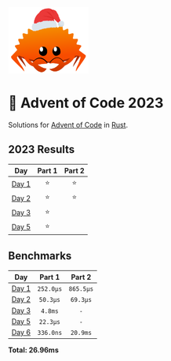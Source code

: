<img src="./.assets/christmas_ferris.png" width="164">

# 🎄 Advent of Code 2023

Solutions for [Advent of Code](https://adventofcode.com/) in [Rust](https://www.rust-lang.org/).

<!--- advent_readme_stars table --->
## 2023 Results

| Day | Part 1 | Part 2 |
| :---: | :---: | :---: |
| [Day 1](https://adventofcode.com/2023/day/1) | ⭐ | ⭐ |
| [Day 2](https://adventofcode.com/2023/day/2) | ⭐ | ⭐ |
| [Day 3](https://adventofcode.com/2023/day/3) | ⭐ |   |
| [Day 5](https://adventofcode.com/2023/day/5) | ⭐ |   |
<!--- advent_readme_stars table --->

<!--- benchmarking table --->
## Benchmarks

| Day | Part 1 | Part 2 |
| :---: | :---: | :---:  |
| [Day 1](./src/bin/01.rs) | `252.0µs` | `865.5µs` |
| [Day 2](./src/bin/02.rs) | `50.3µs` | `69.3µs` |
| [Day 3](./src/bin/03.rs) | `4.8ms` | `-` |
| [Day 5](./src/bin/05.rs) | `22.3µs` | `-` |
| [Day 6](./src/bin/06.rs) | `336.0ns` | `20.9ms` |

**Total: 26.96ms**
<!--- benchmarking table --->
